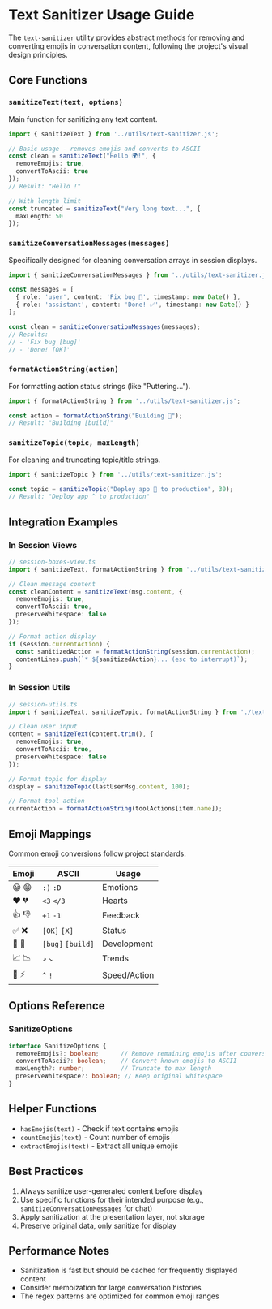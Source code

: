 # Text Sanitizer Usage Guide

The `text-sanitizer` utility provides abstract methods for removing and converting emojis in conversation content, following the project's visual design principles.

## Core Functions

### `sanitizeText(text, options)`
Main function for sanitizing any text content.

```typescript
import { sanitizeText } from '../utils/text-sanitizer.js';

// Basic usage - removes emojis and converts to ASCII
const clean = sanitizeText("Hello 🌍!", {
  removeEmojis: true,
  convertToAscii: true
});
// Result: "Hello !"

// With length limit
const truncated = sanitizeText("Very long text...", {
  maxLength: 50
});
```

### `sanitizeConversationMessages(messages)`
Specifically designed for cleaning conversation arrays in session displays.

```typescript
import { sanitizeConversationMessages } from '../utils/text-sanitizer.js';

const messages = [
  { role: 'user', content: 'Fix bug 🐛', timestamp: new Date() },
  { role: 'assistant', content: 'Done! ✅', timestamp: new Date() }
];

const clean = sanitizeConversationMessages(messages);
// Results:
// - 'Fix bug [bug]'
// - 'Done! [OK]'
```

### `formatActionString(action)`
For formatting action status strings (like "Puttering...").

```typescript
import { formatActionString } from '../utils/text-sanitizer.js';

const action = formatActionString("Building 🔨");
// Result: "Building [build]"
```

### `sanitizeTopic(topic, maxLength)`
For cleaning and truncating topic/title strings.

```typescript
import { sanitizeTopic } from '../utils/text-sanitizer.js';

const topic = sanitizeTopic("Deploy app 🚀 to production", 30);
// Result: "Deploy app ^ to production"
```

## Integration Examples

### In Session Views
```typescript
// session-boxes-view.ts
import { sanitizeText, formatActionString } from '../utils/text-sanitizer.js';

// Clean message content
const cleanContent = sanitizeText(msg.content, {
  removeEmojis: true,
  convertToAscii: true,
  preserveWhitespace: false
});

// Format action display
if (session.currentAction) {
  const sanitizedAction = formatActionString(session.currentAction);
  contentLines.push(`* ${sanitizedAction}... (esc to interrupt)`);
}
```

### In Session Utils
```typescript
// session-utils.ts
import { sanitizeText, sanitizeTopic, formatActionString } from './text-sanitizer.js';

// Clean user input
content = sanitizeText(content.trim(), {
  removeEmojis: true,
  convertToAscii: true,
  preserveWhitespace: false
});

// Format topic for display
display = sanitizeTopic(lastUserMsg.content, 100);

// Format tool action
currentAction = formatActionString(toolActions[item.name]);
```

## Emoji Mappings

Common emoji conversions follow project standards:

| Emoji | ASCII | Usage |
|-------|-------|-------|
| 😀 😁 | `:)` `:D` | Emotions |
| ❤️ 💔 | `<3` `</3` | Hearts |
| 👍 👎 | `+1` `-1` | Feedback |
| ✅ ❌ | `[OK]` `[X]` | Status |
| 🐛 🔨 | `[bug]` `[build]` | Development |
| 📈 📉 | `↗` `↘` | Trends |
| 🚀 ⚡ | `^` `!` | Speed/Action |

## Options Reference

### SanitizeOptions
```typescript
interface SanitizeOptions {
  removeEmojis?: boolean;      // Remove remaining emojis after conversion
  convertToAscii?: boolean;    // Convert known emojis to ASCII
  maxLength?: number;          // Truncate to max length
  preserveWhitespace?: boolean; // Keep original whitespace
}
```

## Helper Functions

- `hasEmojis(text)` - Check if text contains emojis
- `countEmojis(text)` - Count number of emojis
- `extractEmojis(text)` - Extract all unique emojis

## Best Practices

1. Always sanitize user-generated content before display
2. Use specific functions for their intended purpose (e.g., `sanitizeConversationMessages` for chat)
3. Apply sanitization at the presentation layer, not storage
4. Preserve original data, only sanitize for display

## Performance Notes

- Sanitization is fast but should be cached for frequently displayed content
- Consider memoization for large conversation histories
- The regex patterns are optimized for common emoji ranges